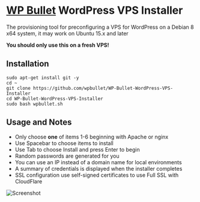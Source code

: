 # [WP Bullet](https://wp-bullet.com) WordPress VPS Installer
The provisioning tool for preconfiguring a VPS for WordPress on a Debian 8 x64 system, it may work on Ubuntu 15.x and later

**You should only use this on a fresh VPS!**

## Installation

    sudo apt-get install git -y
    cd ~
    git clone https://github.com/wpbullet/WP-Bullet-WordPress-VPS-Installer
    cd WP-Bullet-WordPress-VPS-Installer
    sudo bash wpbullet.sh
    
## Usage and Notes

* Only choose **one** of items 1-6 beginning with Apache or nginx
* Use Spacebar to choose items to install
* Use Tab to choose Install and press Enter to begin
* Random passwords are generated for you
* You can use an IP instead of a domain name for local environments
* A summary of credentials is displayed when the installer completes
* SSL configuration use self-signed certificates to use Full SSL with CloudFlare

![Screenshot](http://i.imgur.com/b38CScy.png)
